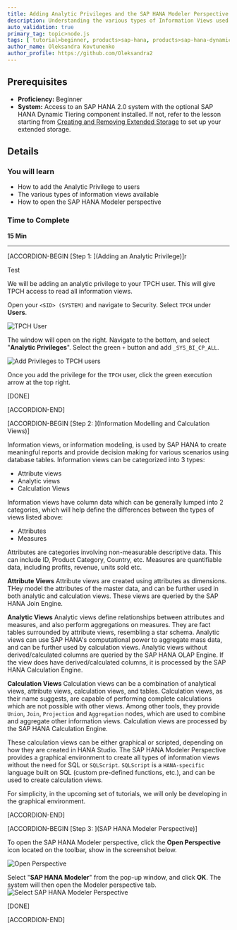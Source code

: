 ```yaml
---
title: Adding Analytic Privileges and the SAP HANA Modeler Perspective Test Green Pop-over Five updated
description: Understanding the various types of Information Views used in SAP HANA to create analytical reports.
auto_validation: true
primary_tag: topic>node.js
tags: [ tutorial>beginner, products>sap-hana, products>sap-hana-dynamic-tiering, products>sap-hana-studio, topic>big-data, topic>sql, event-period>pas, event-period>current-upcoming ]
author_name: Oleksandra Kovtunenko
author_profile: https://github.com/Oleksandra2
---
```


## Prerequisites
 - **Proficiency:** Beginner
 - **System:** Access to an SAP HANA 2.0 system with the optional SAP HANA Dynamic Tiering component installed. If not, refer to the lesson starting from [Creating and Removing Extended Storage](https://developers.sap.com/group.dt-get-started.html) to set up your extended storage.

## Details
### You will learn
  - How to add the Analytic Privilege to users
  - The various types of information views available
  - How to open the SAP HANA Modeler perspective

### Time to Complete
 **15 Min**

 ---
[ACCORDION-BEGIN [Step 1: ](Adding an Analytic Privilege)]r

Test

We will be adding an analytic privilege to your TPCH user. This will give TPCH access to read all information views.

Open your `<SID> (SYSTEM)` and navigate to Security. Select `TPCH` under **Users**.

![TPCH User](tpch-user.png)

The window will open on the right. Navigate to the bottom, and select "**Analytic Privileges**". Select the green `+` button and add `_SYS_BI_CP_ALL`.

![Add Privileges to TPCH users](add-priv.png)

Once you add the privilege for the `TPCH` user, click the green execution arrow at the top right.

[DONE]

[ACCORDION-END]

[ACCORDION-BEGIN [Step 2: ](Information Modelling and Calculation Views)]

Information views, or information modeling, is used by SAP HANA to create meaningful reports and provide decision making for various scenarios using database tables. Information views can be categorized into 3 types:

- Attribute views
- Analytic views
- Calculation Views

Information views have column data which can be generally lumped into 2 categories, which will help define the differences between the types of views listed above:

- Attributes
- Measures

Attributes are categories involving non-measurable descriptive data. This can include ID, Product Category, Country, etc. Measures are quantifiable data, including profits, revenue, units sold etc.

**Attribute Views**
Attribute views are created using attributes as dimensions. THey model the attributes of the master data, and can be further used in both analytic and calculation views. These views are queried by the SAP HANA Join Engine.

**Analytic Views**
Analytic views define relationships between attributes and measures, and also perform aggregations on measures. They are fact tables surrounded by attribute views, resembling a star schema. Analytic views can use SAP HANA's computational power to aggregate mass data, and can be further used by calculation views. Analytic views without derived/calculated columns are queried by the SAP HANA OLAP Engine. If the view does have derived/calculated columns, it is processed by the SAP HANA Calculation Engine.

**Calculation Views**
Calculation views can be a combination of analytical views, attribute views, calculation views, and tables. Calculation views, as their name suggests, are capable of performing complete calculations which are not possible with other views. Among other tools, they provide `Union`, `Join`, `Projection` and `Aggregation` nodes, which are used to combine and aggregate other information views. Calculation views are processed by the SAP HANA Calculation Engine.


These calculation views can be either graphical or scripted, depending on how they are created in HANA Studio. The SAP HANA Modeler Perspective provides a graphical environment to create all types of information views without the need for SQL or `SQLScript`. `SQLScript` is a `HANA-specific` language built on SQL (custom pre-defined functions, etc.), and can be used to create calculation views.

For simplicity, in the upcoming set of tutorials, we will only be developing in the graphical environment.


[ACCORDION-END]

[ACCORDION-BEGIN [Step 3: ](SAP HANA Modeler Perspective)]

To open the SAP HANA Modeler perspective, click the **Open Perspective** icon located on the toolbar, show in the screenshot below.

![Open Perspective](open-perspective.png)

Select "**SAP HANA Modeler**" from the pop-up window, and click **OK**. The system will then open the Modeler perspective tab.
![Select SAP HANA Modeler Perspective](sap-hana-modeler.png)

[DONE]

[ACCORDION-END]
